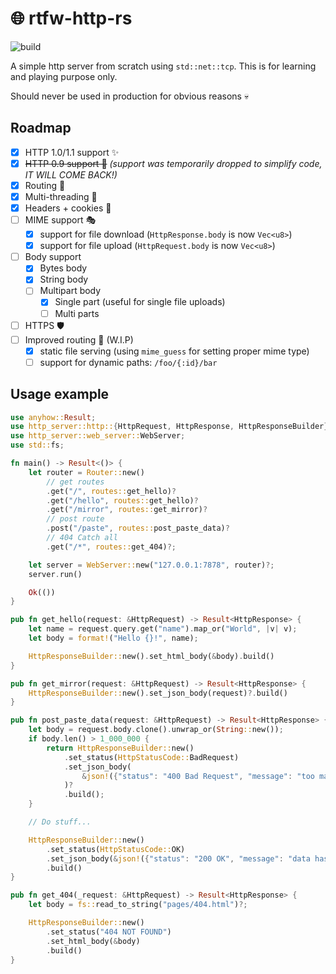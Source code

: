 # 🌐 rtfw-http-rs

![build](https://github.com/coko7/http-server-rs/actions/workflows/rust.yml/badge.svg)

A simple http server from scratch using `std::net::tcp`.
This is for learning and playing purpose only.

Should never be used in production for obvious reasons 💀

## Roadmap

- [x] HTTP 1.0/1.1 support ✨
- [x] ~~HTTP 0.9 support 👴~~ *(support was temporarily dropped to simplify code, IT WILL COME BACK!)*
- [x] Routing 🚆
- [x] Multi-threading 🤹
- [x] Headers + cookies 🍪
- [ ] MIME support 🎭
    - [x] support for file download (`HttpResponse.body` is now `Vec<u8>`)
    - [x] support for file upload (`HttpRequest.body` is now `Vec<u8>`)
- [ ] Body support
    - [x] Bytes body
    - [x] String body
    - [ ] Multipart body
        - [x] Single part (useful for single file uploads)
        - [ ] Multi parts
- [ ] HTTPS 🛡️
- [ ] Improved routing 🚄 (W.I.P)
    - [x] static file serving (using `mime_guess` for setting proper mime type)
    - [ ] support for dynamic paths: `/foo/{:id}/bar`

## Usage example

```rs
use anyhow::Result;
use http_server::http::{HttpRequest, HttpResponse, HttpResponseBuilder};
use http_server::web_server::WebServer;
use std::fs;

fn main() -> Result<()> {
    let router = Router::new()
        // get routes
        .get("/", routes::get_hello)?
        .get("/hello", routes::get_hello)?
        .get("/mirror", routes::get_mirror)?
        // post route
        .post("/paste", routes::post_paste_data)?
        // 404 Catch all
        .get("/*", routes::get_404)?;

    let server = WebServer::new("127.0.0.1:7878", router)?;
    server.run()

    Ok(())
}

pub fn get_hello(request: &HttpRequest) -> Result<HttpResponse> {
    let name = request.query.get("name").map_or("World", |v| v);
    let body = format!("Hello {}!", name);

    HttpResponseBuilder::new().set_html_body(&body).build()
}

pub fn get_mirror(request: &HttpRequest) -> Result<HttpResponse> {
    HttpResponseBuilder::new().set_json_body(request)?.build()
}

pub fn post_paste_data(request: &HttpRequest) -> Result<HttpResponse> {
    let body = request.body.clone().unwrap_or(String::new());
    if body.len() > 1_000_000 {
        return HttpResponseBuilder::new()
            .set_status(HttpStatusCode::BadRequest)
            .set_json_body(
                &json!({"status": "400 Bad Request", "message": "too many characters!"}),
            )?
            .build();
    }

    // Do stuff...

    HttpResponseBuilder::new()
        .set_status(HttpStatusCode::OK)
        .set_json_body(&json!({"status": "200 OK", "message": "data has been saved"}))?
        .build()
}

pub fn get_404(_request: &HttpRequest) -> Result<HttpResponse> {
    let body = fs::read_to_string("pages/404.html")?;

    HttpResponseBuilder::new()
        .set_status("404 NOT FOUND")
        .set_html_body(&body)
        .build()
}
```
